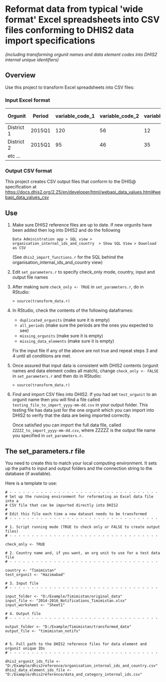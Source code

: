 # Reformat data from typical 'wide format' Excel spreadsheets into CSV files conforming to DHIS2 data import specifications
*(including transforming orgunit names and data element codes into DHIS2 internal unique identifiers)*

## Overview

Use this project to transform Excel spreadsheets into CSV files:

### Input Excel format

Orgunit | Period | variable_code_1 |  variable_code_2 |  variable_code_3 | etc ... |
------- | ------ | --------------- | ---------------- | ---------------- | ------- | 
District 1 | 2015Q1 | 120 | 56 | 12 | etc ... 
District 2 | 2015Q1 | 95 | 46 | 35 | etc ... 
etc ... |  |  |  |  | 

### Output CSV format 

This project creates CSV output files that conform to the DHIS@ specification at https://docs.dhis2.org/2.25/en/developer/html/webapi_data_values.html#webapi_data_values_csv 


## Use

1. Make sure DHIS2 reference files are up to date. If new orgunits have been added then log into DHIS2 and do the following

    `Data Administration app > SQL view > organisation_internal_ids_and_country  > Show SQL View > Download as CSV`

    (See `dhis2_import_functions.r` for the SQL behind the organisation_internal_ids_and_country view)
    
2. Edit `set_parameters.r` to specify check_only mode, country, input and output file names

3. After making sure `check_only <- TRUE` in `set_parameters.r`, do in RStudio:

    `> source(transform_data.r)`

4. In RStudio, check the contents of the following dataframes:

    * `duplicated_orgunits`   (make sure it is empty)
    * `all_periods`  (make sure the periods are the ones you expected to see)
    * `missing_orgunits`    (make sure it is empty)
    * `missing_data_elements` (make sure it is empty)

    Fix the input file if any of the above are not true and repeat steps 3 and 4 until all conditions are met.
    
5. Once assured that input data is consistent with DHIS2 contents (orgunit names and data element codes all match), change `check_only <- FALSE` in `set_parameters.r` and then do in RStudio:

    `> source(transform_data.r)`
    
6. Find and import CSV files into DHIS2. If you had set `test_orgunit` to an orgunit name then you will find a file called `testing_file_to_import_yyyy-mm-dd.csv` in your output folder. This testing file has data just for the one orgunit which you can import into DHIS2 to verify that the data are being imported correctly. 

    Once satisfied you can import the full data file, called `ZZZZZ_to_import_yyyy-mm-dd.csv`, where ZZZZZ is the output file name you specified in `set_parameters.r`.


## The set_parameters.r file

You need to create this to match your local computing environment. It sets up the paths to input and output folders and the connection string to the database (if available).

Here is a template to use:

```
# - - - - - - - - - - - - - - - - - - - - - - - - - - - - - - - - - -
# Set up the running environment for reformating an Excel data file into a
# CSV file that can be imported directly into DHIS2
#
# Edit this file each time a new dataset needs to be transformed
# - - - - - - - - - - - - - - - - - - - - - - - - - - - - - - - - - -

# 1. Script running mode (TRUE to check only or FALSE to create output files)
# - - - - - - - - - - - - - - - - - - - - - - - - - - - - - - - - - -

check_only <- TRUE

# 2. Country name and, if you want, an org unit to use for a test data file
# - - - - - - - - - - - - - - - - - - - - - - - - - - - - - - - - - -

country <- "Timimistan"
test_orgunit <- "Hazimabad"

# 3. Input file
# - - - - - - - - - - - - - - - - - - - - - - - - - - - - - - - - - -

input_folder <- "D:/Example/Timimistan/original_data"
input_file <- "2014-2016_Notifications_Timimistan.xlsx"
input_worksheet <- "Sheet1"

# 4. Output file
# - - - - - - - - - - - - - - - - - - - - - - - - - - - - - - - - - -

output_folder <- "D:/Example/Timimistan/transformed_data"
output_file <- "timimistan_notifs"


# 5. Full path to the DHIS2 reference files for data element and orgunit unique IDs
# - - - - - - - - - - - - - - - - - - - - - - - - - - - - - - - - - -

dhis2_orgunit_ids_file <- "D:/Example/dhis2reference/organisation_internal_ids_and_country.csv"
dhis2_data_element_ids_file <- "D:/Example/dhis2reference/data_and_category_internal_ids.csv"
```


